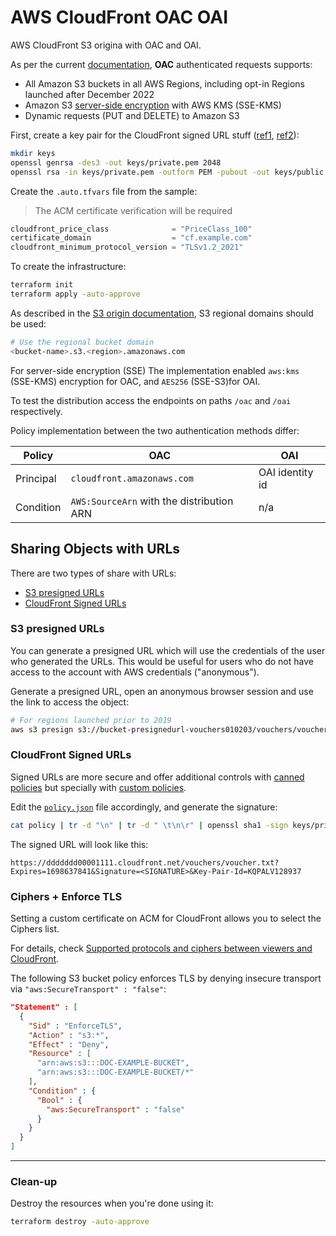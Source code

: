# AWS CloudFront OAC OAI

AWS CloudFront S3 origina with OAC and OAI.

As per the current [documentation][1], **OAC** authenticated requests supports:

- All Amazon S3 buckets in all AWS Regions, including opt-in Regions launched after December 2022
- Amazon S3 [server-side encryption][2] with AWS KMS (SSE-KMS)
- Dynamic requests (PUT and DELETE) to Amazon S3

First, create a key pair for the CloudFront signed URL stuff ([ref1][6], [ref2][5]):

```sh
mkdir keys
openssl genrsa -des3 -out keys/private.pem 2048
openssl rsa -in keys/private.pem -outform PEM -pubout -out keys/public.pem
```

Create the `.auto.tfvars` file from the sample:

> The ACM certificate verification will be required

```terraform
cloudfront_price_class              = "PriceClass_100"
certificate_domain                  = "cf.example.com"
cloudfront_minimum_protocol_version = "TLSv1.2_2021"
```

To create the infrastructure:

```sh
terraform init
terraform apply -auto-approve
```

As described in the [S3 origin documentation][3], S3 regional domains should be used:

```sh
# Use the regional bucket domain
<bucket-name>.s3.<region>.amazonaws.com
```

For server-side encryption (SSE) The implementation enabled `aws:kms` (SSE-KMS) encryption for OAC, and `AES256` (SSE-S3)for OAI.

To test the distribution access the endpoints on paths `/oac` and `/oai` respectively.

Policy implementation between the two authentication methods differ:

| Policy | OAC | OAI |
|-|-|-|
| Principal | `cloudfront.amazonaws.com` | OAI identity id |
| Condition | `AWS:SourceArn` with the distribution ARN | n/a|

## Sharing Objects with URLs

There are two types of share with URLs:

- [S3 presigned URLs][4]
- [CloudFront Signed URLs][7]

### S3 presigned URLs

You can generate a presigned URL which will use the credentials of the user who generated the URLs. This would be useful for users who do not have access to the account with AWS credentials ("anonymous").

Generate a presigned URL, open an anonymous browser session and use the link to access the object:

```sh
# For regions launched prior to 2019
aws s3 presign s3://bucket-presignedurl-vouchers010203/vouchers/voucher.txt --expires-in 604800
```

### CloudFront Signed URLs

Signed URLs are more secure and offer additional controls with [canned policies][8] but specially with [custom policies][9].

Edit the [`policy.json`](policyjson) file accordingly, and generate the signature:

```sh
cat policy | tr -d "\n" | tr -d " \t\n\r" | openssl sha1 -sign keys/private.pem | openssl base64 -A | tr -- '+=/' '-_~'
```

The signed URL will look like this:

```
https://ddddddd00001111.cloudfront.net/vouchers/voucher.txt?Expires=1698637841&Signature=<SIGNATURE>&Key-Pair-Id=KQPALV128937
```

### Ciphers + Enforce TLS

Setting a custom certificate on ACM for CloudFront allows you to select the Ciphers list.

For details, check [Supported protocols and ciphers between viewers and CloudFront](https://docs.aws.amazon.com/AmazonCloudFront/latest/DeveloperGuide/secure-connections-supported-viewer-protocols-ciphers.html).

The following S3 bucket policy enforces TLS by denying insecure transport via `"aws:SecureTransport" : "false"`:

```json
"Statement" : [
  {
    "Sid" : "EnforceTLS",
    "Action" : "s3:*",
    "Effect" : "Deny",
    "Resource" : [
      "arn:aws:s3:::DOC-EXAMPLE-BUCKET",
      "arn:aws:s3:::DOC-EXAMPLE-BUCKET/*"
    ],
    "Condition" : {
      "Bool" : {
        "aws:SecureTransport" : "false"
      }
    }
  }
]
```

---

### Clean-up

Destroy the resources when you're done using it:

```sh
terraform destroy -auto-approve
```

[1]: https://docs.aws.amazon.com/AmazonCloudFront/latest/DeveloperGuide/private-content-restricting-access-to-s3.html
[2]: https://docs.aws.amazon.com/AmazonS3/latest/userguide/serv-side-encryption.html
[3]: https://docs.aws.amazon.com/AmazonCloudFront/latest/DeveloperGuide/DownloadDistS3AndCustomOrigins.html#using-s3-as-origin
[4]: https://docs.aws.amazon.com/AmazonS3/latest/userguide/ShareObjectPreSignedURL.html
[5]: https://rietta.com/blog/openssl-generating-rsa-key-from-command/
[6]: https://docs.aws.amazon.com/AmazonCloudFront/latest/DeveloperGuide/private-content-trusted-signers.html#choosing-key-groups-or-AWS-accounts
[7]: https://docs.aws.amazon.com/AmazonCloudFront/latest/DeveloperGuide/private-content-signed-urls.html
[8]: https://docs.aws.amazon.com/AmazonCloudFront/latest/DeveloperGuide/private-content-creating-signed-url-canned-policy.html
[9]: https://docs.aws.amazon.com/AmazonCloudFront/latest/DeveloperGuide/private-content-creating-signed-url-custom-policy.html
